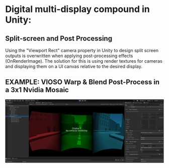 # Digital multi-display compound in Unity: 
## Split-screen and Post Processing
Using the "Viewport Rect" camera property in Unity to design split screen outputs is overwritten when applying post-processing effects (OnRenderImage).
The solution for this is using render textures for cameras and displaying them on a UI canvas relative to the desired display.

## EXAMPLE: VIOSO Warp & Blend Post-Process in a 3x1 Nvidia Mosaic
![Screenshot](mosaicScreenshot.png)

